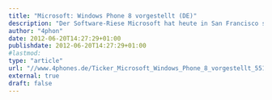 ```yaml
---
title: "Microsoft: Windows Phone 8 vorgestellt (DE)"
description: "Der Software-Riese Microsoft hat heute in San Francisco sein neues mobiles Betriebssystem Windows Phone 8 vorgestellt."
author: "4phon"
date: 2012-06-20T14:27:29+01:00
publishdate: 2012-06-20T14:27:29+01:00
#lastmod: 
type: "article"
url: "//www.4phones.de/Ticker_Microsoft_Windows_Phone_8_vorgestellt_5517.html"
external: true
draft: false
---
```


